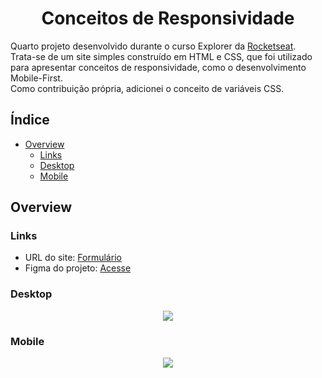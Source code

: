 <h1 align="center">
	Conceitos de Responsividade
</h1>

Quarto projeto desenvolvido durante o curso Explorer da <a href="https://www.rocketseat.com.br">Rocketseat</a>.  
Trata-se de um site simples construído em HTML e CSS, que foi utilizado para apresentar conceitos de responsividade, como o desenvolvimento Mobile-First.  
Como contribuição própria, adicionei o conceito de variáveis CSS.

## Índice

- [Overview](#overview)
  - [Links](#links)
  - [Desktop](#desktop)
  - [Mobile](#mobile)

## Overview

### Links

- URL do site: [Formulário](#)
- Figma do projeto: [Acesse](https://www.figma.com/file/phZH78L1XpqQt0DKWHYzId/Explorer-Stage-03-Projeto-02-(Copy)?node-id=203%3A412)

### Desktop

<div align="center">
 <img src="https://cdn.discordapp.com/attachments/1004504690974801981/1022559711750529024/rp-desktop.png">
</div>

### Mobile

<div align="center">
 <img src="https://cdn.discordapp.com/attachments/1004504690974801981/1022559713344360458/rp-mobile.png">
</div>
